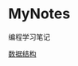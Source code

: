 # MyNotes
 编程学习笔记
 
[数据结构](https://github.com/shenzhang-cc/MyNotes/blob/master/Data%20Structure.md)

